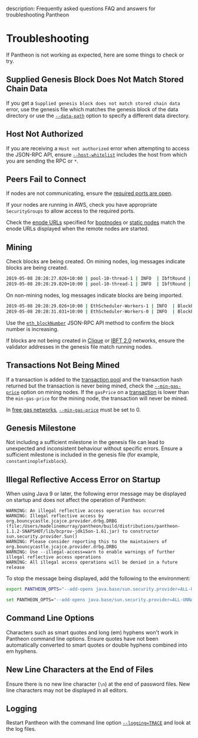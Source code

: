 description: Frequently asked questions FAQ and answers for troubleshooting Pantheon
<!--- END of page meta data -->

# Troubleshooting

If Pantheon is not working as expected, here are some things to check or try. 

## Supplied Genesis Block Does Not Match Stored Chain Data 

If you get a `Supplied genesis block does not match stored chain data` error, use the genesis file which matches the genesis block 
of the data directory or use the [`--data-path`](../../Reference/Pantheon-CLI/Pantheon-CLI-Syntax.md#data-path) option to specify a different data directory. 

## Host Not Authorized 

If you are receiving a `Host not authorized` error when attempting to access the JSON-RPC API, ensure [`--host-whitelist`](../../Reference/Pantheon-CLI/Pantheon-CLI-Syntax.md#host-whitelist)
includes the host from which you are sending the RPC or `*`. 

## Peers Fail to Connect

If nodes are not communicating, ensure the [required ports are open](https://docs.pantheon.pegasys.tech/en/stable/Configuring-Pantheon/Networking/Configuring-Ports/). 

If your nodes are running in AWS, check you have appropriate `SecurityGroups` to allow access to the required ports.

Check the [enode URLs](../../Explanation/Node-Keys.md#enode-url) specified for [bootnodes](../Find-and-Connect/Bootnodes.md)
or [static nodes](../Find-and-Connect/Managing-Peers.md#static-nodes) match the enode URLs 
displayed when the remote nodes are started.

## Mining

Check blocks are being created. On mining nodes, log messages indicate blocks are being created. 

```bash
2019-05-08 20:28:27.026+10:00 | pool-10-thread-1 | INFO  | IbftRound | Importing block to chain. round=ConsensusRoundIdentifier{Sequence=660, Round=0}, hash=0x759afaba4e923d89175d850ceca4b8ef81f7d9c727b0b0b8e714b624a4b8e8cc
2019-05-08 20:28:29.020+10:00 | pool-10-thread-1 | INFO  | IbftRound | Importing block to chain. round=ConsensusRoundIdentifier{Sequence=661, Round=0}, hash=0x5443e504256765f06b3cebfbee82276a034ebcc8d685b7c3d1a6010fd4acfa14
```
 
On non-mining nodes, log messages indicate blocks are being imported. 

```bash
2019-05-08 20:28:29.026+10:00 | EthScheduler-Workers-1 | INFO  | BlockPropagationManager | Imported #661 / 0 tx / 0 om / 0 (0.0%) gas / (0x5443e504256765f06b3cebfbee82276a034ebcc8d685b7c3d1a6010fd4acfa14) in 0.000s.
2019-05-08 20:28:31.031+10:00 | EthScheduler-Workers-0 | INFO  | BlockPropagationManager | Imported #662 / 0 tx / 0 om / 0 (0.0%) gas / (0x0ead4e20123d3f1433d8dec894fcce386da4049819b24b309963ce7a8a0fcf03) in 0.000s.
``` 

Use the [`eth_blockNumber`](../../Reference/Pantheon-API-Methods.md#eth_blocknumber) JSON-RPC API method to confirm the 
block number is increasing. 

If blocks are not being created in [Clique](../Use/Consensus-Protocols/Clique.md#extra-data) or [IBFT 2.0](../Use/Consensus-Protocols/IBFT.md#extra-data) networks, 
ensure the validator addresses in the genesis file match running nodes. 
 
## Transactions Not Being Mined 

If a transaction is added to the [transaction pool](../../Explanation/Transactions/Transaction-Pool.md) 
and the transaction hash returned but the transaction is never being mined, check the [`--min-gas-price`](../../Reference/Pantheon-CLI/Pantheon-CLI-Syntax.md#min-gas-price)
option on mining nodes. If the `gasPrice` on a [transaction](../Send-Transactions/Transactions.md) 
is lower than the `min-gas-price` for the mining node, the transaction will never be mined. 

In [free gas networks](../Configure-Pantheon/FreeGas.md), [`--min-gas-price`](../../Reference/Pantheon-CLI/Pantheon-CLI-Syntax.md#min-gas-price) must be set to 0. 

## Genesis Milestone 

Not including a sufficient milestone in the genesis file can lead to unexpected and inconsistent behaviour without
specific errors. Ensure a sufficient milestone is included in the genesis file (for example, `constantinoplefixblock`). 

## Illegal Reflective Access Error on Startup

When using Java 9 or later, the following error message may be displayed on startup and does not affect the operation of Pantheon: 

```
WARNING: An illegal reflective access operation has occurred
WARNING: Illegal reflective access by org.bouncycastle.jcajce.provider.drbg.DRBG (file:/Users/madelinemurray/pantheon/build/distributions/pantheon-1.1.2-SNAPSHOT/lib/bcprov-jdk15on-1.61.jar) to constructor sun.security.provider.Sun()
WARNING: Please consider reporting this to the maintainers of org.bouncycastle.jcajce.provider.drbg.DRBG
WARNING: Use --illegal-access=warn to enable warnings of further illegal reflective access operations
WARNING: All illegal access operations will be denied in a future release
```

To stop the message being displayed, add the following to the environment: 

```bash tab="Linux / Mac OS"
export PANTHEON_OPTS="--add-opens java.base/sun.security.provider=ALL-UNNAMED"
```
    
```bash tab="Windows"
set PANTHEON_OPTS="--add-opens java.base/sun.security.provider=ALL-UNNAMED"
```

## Command Line Options

Characters such as smart quotes and long (em) hyphens won't work in Pantheon command line options. Ensure quotes have
not been automatically converted to smart quotes or double hyphens combined into em hyphens.

## New Line Characters at the End of Files

Ensure there is no new line character (`\n`) at the end of password files. New line characters may not 
be displayed in all editors. 

## Logging 

Restart Pantheon with the command line option [`--logging=TRACE`](../../Reference/Pantheon-CLI/Pantheon-CLI-Syntax.md#logging) and look at the log files. 
